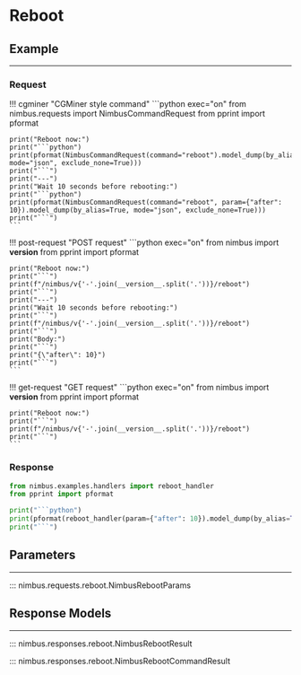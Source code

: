 # Reboot

## Example
---

### Request
!!! cgminer "CGMiner style command"
    ```python exec="on"
    from nimbus.requests import NimbusCommandRequest
    from pprint import pformat

    print("Reboot now:")
    print("```python")
    print(pformat(NimbusCommandRequest(command="reboot").model_dump(by_alias=True, mode="json", exclude_none=True)))
    print("```")
    print("---")
    print("Wait 10 seconds before rebooting:")
    print("```python")
    print(pformat(NimbusCommandRequest(command="reboot", param={"after": 10}).model_dump(by_alias=True, mode="json", exclude_none=True)))
    print("```")
    ```

!!! post-request "POST request"
    ```python exec="on"
    from nimbus import __version__
    from pprint import pformat

    print("Reboot now:")
    print("```")
    print(f"/nimbus/v{'-'.join(__version__.split('.'))}/reboot")
    print("```")
    print("---")
    print("Wait 10 seconds before rebooting:")
    print("```")
    print(f"/nimbus/v{'-'.join(__version__.split('.'))}/reboot")
    print("```")
    print("Body:")
    print("```")
    print("{\"after\": 10}")
    print("```")
    ```

!!! get-request "GET request"
    ```python exec="on"
    from nimbus import __version__
    from pprint import pformat

    print("Reboot now:")
    print("```")
    print(f"/nimbus/v{'-'.join(__version__.split('.'))}/reboot")
    print("```")
    ```

### Response
```python exec="on"
from nimbus.examples.handlers import reboot_handler
from pprint import pformat

print("```python")
print(pformat(reboot_handler(param={"after": 10}).model_dump(by_alias=True, mode="json")))
print("```")
```


## Parameters
---

::: nimbus.requests.reboot.NimbusRebootParams

## Response Models
---

::: nimbus.responses.reboot.NimbusRebootResult

::: nimbus.responses.reboot.NimbusRebootCommandResult
